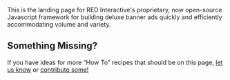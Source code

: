 This is the landing page for RED Interactive's proprietary, now open-source Javascript framework for building deluxe banner ads quickly and efficiently accommodating volume and variety.


## Something Missing?

If you have ideas for more “How To” recipes that should be on this page, [let us know](https://github.com/ff0000-ad-tech/issues) or [contribute some!](https://github.com/ff0000-ad-tech/ad-docs/blob/master/README.md)

